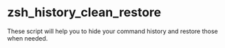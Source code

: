 # zsh_history_clean_restore
These script will help you to hide your command history and restore those when needed.
